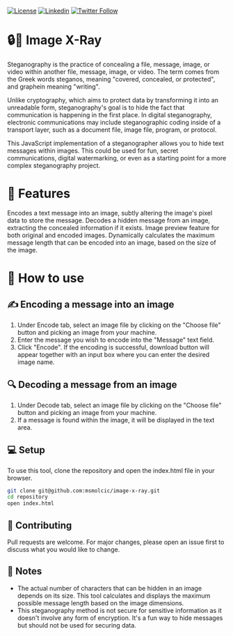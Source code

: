 [![License](https://img.shields.io/badge/license-MIT-green)](https://github.com/YourGithubUsername/YourRepositoryName/blob/main/LICENSE)
[![Linkedin](https://img.shields.io/badge/-LinkedIn-blue?style=flat-square&logo=Linkedin&logoColor=white&link=https://www.linkedin.com/in/yourusername)](https://www.linkedin.com/in/msmolcic/)
[![Twitter Follow](https://img.shields.io/twitter/follow/MarioSmolcic?style=social)](https://twitter.com/MarioSmolcic)

# 🔒🎨 Image X-Ray
Steganography is the practice of concealing a file, message, image, or video within another file, message, image, or video. The term comes from the Greek words steganos, meaning "covered, concealed, or protected", and graphein meaning "writing".

Unlike cryptography, which aims to protect data by transforming it into an unreadable form, steganography's goal is to hide the fact that communication is happening in the first place. In digital steganography, electronic communications may include steganographic coding inside of a transport layer, such as a document file, image file, program, or protocol.

This JavaScript implementation of a steganographer allows you to hide text messages within images. This could be used for fun, secret communications, digital watermarking, or even as a starting point for a more complex steganography project.

# 🌟 Features
Encodes a text message into an image, subtly altering the image's pixel data to store the message.
Decodes a hidden message from an image, extracting the concealed information if it exists.
Image preview feature for both original and encoded images.
Dynamically calculates the maximum message length that can be encoded into an image, based on the size of the image.

# 🔧 How to use
## ✍️ Encoding a message into an image
<ol>
  <li>Under Encode tab, select an image file by clicking on the "Choose file" button and picking an image from your machine.</li>
  <li>Enter the message you wish to encode into the "Message" text field.</li>
  <li>Click "Encode". If the encoding is successful, download button will appear together with an input box where you can enter the desired image name.</li>
</ol>

## 🔍 Decoding a message from an image
<ol>
  <li>Under Decode tab, select an image file by clicking on the "Choose file" button and picking an image from your machine.</li>
  <li>If a message is found within the image, it will be displayed in the text area.</li>
</ol>

## 💻 Setup
To use this tool, clone the repository and open the index.html file in your browser.

```bash
git clone git@github.com:msmolcic/image-x-ray.git
cd repository
open index.html
```

## 🤝 Contributing
Pull requests are welcome. For major changes, please open an issue first to discuss what you would like to change.

## 📝 Notes
* The actual number of characters that can be hidden in an image depends on its size. This tool calculates and displays the maximum possible message length based on the image dimensions.
* This steganography method is not secure for sensitive information as it doesn't involve any form of encryption. It's a fun way to hide messages but should not be used for securing data.